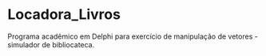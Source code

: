 # Locadora_Livros
Programa acadêmico em Delphi para exercício de manipulação de vetores - simulador de bibliocateca.
